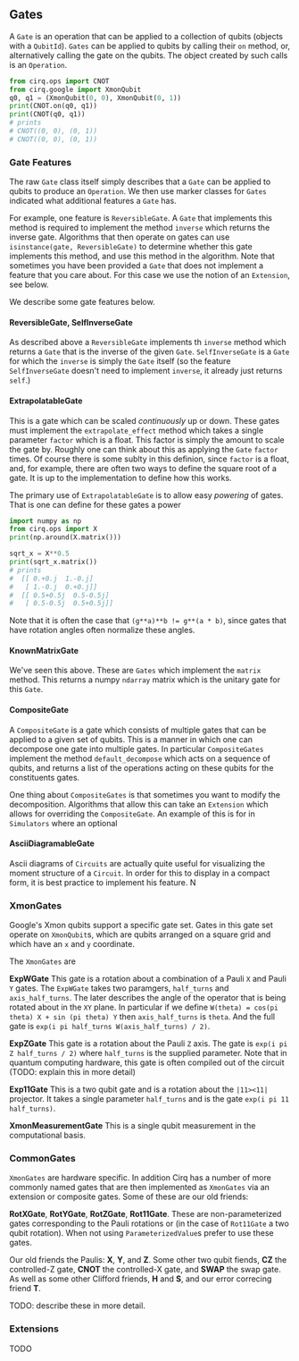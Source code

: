 ## Gates

A ``Gate`` is an operation that can be applied to a collection of 
qubits (objects with a ``QubitId``).  ``Gates`` can be applied
to qubits by calling their ``on`` method, or, alternatively
calling the gate on the qubits.  The object created by such calls
is an ``Operation``.
```python
from cirq.ops import CNOT
from cirq.google import XmonQubit
q0, q1 = (XmonQubit(0, 0), XmonQubit(0, 1))
print(CNOT.on(q0, q1))
print(CNOT(q0, q1))
# prints
# CNOT((0, 0), (0, 1))
# CNOT((0, 0), (0, 1))
```

### Gate Features

The raw ``Gate`` class itself simply describes that a ``Gate``
can be applied to qubits to produce an ``Operation``. We then
use marker classes for ``Gates`` indicated what additional
features a ``Gate`` has.  

For example, one feature is ``ReversibleGate``.  A ``Gate``
that implements this method is required to implement
the method ``inverse`` which returns the inverse gate.
Algorithms that then operate on gates can use 
``isinstance(gate, ReversibleGate)`` to determine whether
this gate implements this method, and use this method
in the algorithm. Note that sometimes you have been provided
a ``Gate`` that does not implement a feature that you care
about.  For this case we use the notion of an ``Extension``,
see below.  

We describe some gate features below.

#### ReversibleGate, SelfInverseGate

As described above a ``ReversibleGate`` implements th
``inverse`` method which returns a ``Gate`` that is the
inverse of the given ``Gate``.  ``SelfInverseGate`` is
a ``Gate`` for which the ``inverse`` is simply the ``Gate``
itself (so the feature ``SelfInverseGate`` doesn't need
to implement ``inverse``, it already just returns ``self``.)

#### ExtrapolatableGate

This is a gate which can be scaled *continuously* up 
or down.  These gates must implement the ``extrapolate_effect``
method which takes a single parameter ``factor`` which 
is a float. This factor is simply the amount to scale
the gate by. Roughly one can think about this as applying the
``Gate`` ``factor`` times.  Of course there is some 
sublty in this definion, since ``factor`` is a float, and,
for example, there are often two ways to define the square
root of a gate.  It is up to the implementation to 
define how this works.

The primary use of ``ExtrapolatableGate`` is to allow
easy *powering* of gates.  That is one can define
for these gates a power
```python
import numpy as np
from cirq.ops import X
print(np.around(X.matrix()))

sqrt_x = X**0.5
print(sqrt_x.matrix())
# prints
#  [[ 0.+0.j  1.-0.j]
#   [ 1.-0.j  0.+0.j]]
#  [[ 0.5+0.5j  0.5-0.5j]
#   [ 0.5-0.5j  0.5+0.5j]]
```

Note that it is often the case that ``(g**a)**b != g**(a * b)``,
since gates that have rotation angles often normalize these 
angles.

#### KnownMatrixGate

We've seen this above.  These are ``Gates`` which implement
the ``matrix`` method. This returns a numpy ``ndarray`` matrix
which is the unitary gate for this ``Gate``.

#### CompositeGate

A ``CompositeGate`` is a gate which consists of multiple gates
that can be applied to a given set of qubits.  This is a manner
in which one can decompose one gate into multiple gates.  In
particular ``CompositeGates`` implement the method 
``default_decompose`` which acts on a sequence of qubits, and
returns a list of the operations acting on these qubits for
the constituents gates.  

One thing about ``CompositeGates`` is that sometimes you want
to modify the decomposition.  Algorithms that allow this can
take an ``Extension`` which allows for overriding the 
``CompositeGate``.  An example of this is for in 
``Simulators`` where an optional 

#### AsciiDiagramableGate

Ascii diagrams of ``Circuits`` are actually quite useful for 
visualizing the moment structure of a ``Circuit``. In order
for this to display in a compact form, it is best practice
to implement his feature. N

### XmonGates

Google's Xmon qubits support a specific gate set. Gates
in this gate set operate on ``XmonQubit``s, which are qubits
arranged on a square grid and which have an ``x`` and ``y``
coordinate.

The ``XmonGates`` are

**ExpWGate** This gate is a rotation about a combination of
a Pauli `X` and Pauli `Y` gates.  The ``ExpWGate`` takes
two paramgers, ``half_turns`` and ``axis_half_turns``.  The
later describes the angle of the operator that is being
rotated about in the ``XY`` plane.  In particular if we define
``W(theta) = cos(pi theta) X + sin (pi theta) Y`` then
``axis_half_turns`` is ``theta``.  And the full gate is
``exp(i pi half_turns W(axis_half_turns) / 2)``.

**ExpZGate** This gate is a rotation about the Pauli ``Z``
axis.  The gate is ``exp(i pi Z half_turns / 2)`` where
``half_turns`` is the supplied parameter.  Note that in 
quantum computing hardware, this gate is often compiled
out of the circuit (TODO: explain this in more detail)

**Exp11Gate** This is a two qubit gate and is a rotation
about the ``|11><11|`` projector.  It takes a single parameter 
``half_turns`` and is the gate ``exp(i pi 11 half_turns)``.

**XmonMeasurementGate** This is a single qubit measurement
in the computational basis. 

### CommonGates

``XmonGates`` are hardware specific.  In addition Cirq has a
number of more commonly named gates that are then implemented
as ``XmonGates`` via an extension or composite gates.  Some
of these are our old friends:

**RotXGate**, **RotYGate**, **RotZGate**, **Rot11Gate**. 
These are non-parameterized gates corresponding to the 
Pauli rotations or (in the case of ``Rot11Gate`` a two
qubit rotation).  When not using ``ParameterizedValue``s
prefer to use these gates.

Our old friends the Paulis: **X**, **Y**, and **Z**. 
Some other two qubit fiends, **CZ** the controlled-Z gate,
**CNOT** the controlled-X gate, and **SWAP** the swap gate.
As well as some other Clifford friends, **H** and **S**,
and our error correcing friend **T**.

TODO: describe these in more detail.  

### Extensions

TODO
